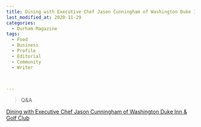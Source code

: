 ```yaml
---
title: Dining with Executive Chef Jason Cunningham of Washington Duke Inn & Golf Club
last_modified_at: 2020-11-29
categories:
  - Durham Magazine
tags:
  - Food
  - Business
  - Profile
  - Editorial 
  - Community
  - Writer



---
```


> Q&A 

[Dining with Executive Chef Jason Cunningham of Washington Duke Inn & Golf Club](https://issuu.com/shannonmedia/docs/dm_dec_jan_issuu/98)
